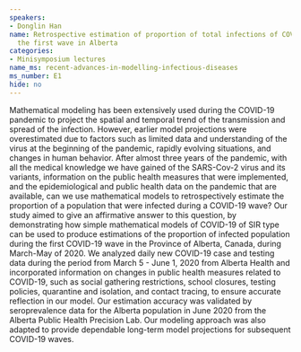 ```yaml
---
speakers:
- Donglin Han
name: Retrospective estimation of proportion of total infections of COVID-19 during
  the first wave in Alberta
categories:
- Minisymposium lectures
name_ms: recent-advances-in-modelling-infectious-diseases
ms_number: E1
hide: no
---
```

Mathematical modeling has been extensively used during the COVID-19 pandemic to project the spatial and temporal trend of the transmission and spread of the infection. However, earlier model projections were overestimated due to factors such as limited data and understanding of the virus at the beginning of the pandemic, rapidly evolving situations, and changes in human behavior. After almost three years of the pandemic, with all the medical knowledge we have gained of the SARS-Cov-2 virus and its variants, information on the public health measures that were implemented, and the epidemiological and public health data on the pandemic that are available, can we use mathematical models to retrospectively estimate the proportion of a population that were infected during a COVID-19 wave? Our study aimed to give an affirmative answer to this question, by demonstrating how simple mathematical models of COVID-19 of SIR type can be used to produce estimations of the proportion of infected population during the first COVID-19 wave in the Province of Alberta, Canada, during March-May of 2020. We analyzed daily new COVID-19 case and testing data during the period from March 5 - June 1, 2020 from Alberta Health and incorporated information on changes in public health measures related to COVID-19, such as social gathering restrictions, school closures, testing policies, quarantine and isolation, and contact tracing, to ensure accurate reflection in our model. Our estimation accuracy was validated by seroprevalence data for the Alberta population in June 2020 from the Alberta Public Health Precision Lab. Our modeling approach was also adapted to provide dependable long-term model projections for subsequent COVID-19 waves.


